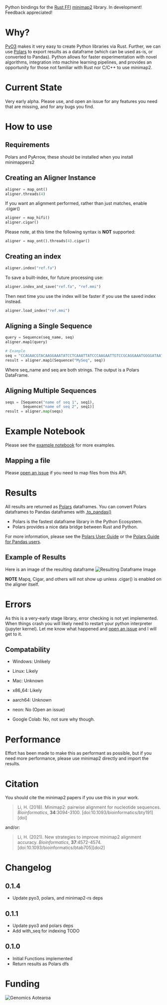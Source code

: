 Python bindings for the [Rust FFI](https://github.com/jguhlin/minimap2-rs/) [minimap2](https://github.com/lh3/minimap2/) library. In development! Feedback appreciated!

# Why?
[PyO3](https://github.com/PyO3/pyo3) makes it very easy to create Python libraries via Rust. Further, we can use [Polars](https://github.com/pola-rs/polars) to export results as a dataframe (which can be used as-is, or converted to Pandas). Python allows for faster experimentation with novel algorithms, integration into machine learning pipelines, and provides an opportunity for those not familiar with Rust nor C/C++ to use minimap2.

# Current State
Very early alpha. Please use, and open an issue for any features you need that are missing, and for any bugs you find.

# How to use
## Requirements
Polars and PyArrow, these should be installed when you install minimappers2

## Creating an Aligner Instance
```python
aligner = map_ont()
aligner.threads(4)
```

If you want an alignment performed, rather than just matches, enable .cigar() 
```python
aligner = map_hifi()
aligner.cigar()
```

Please note, at this time the following syntax is **NOT** supported:
```python
aligner = map_ont().threads(4).cigar()
```

## Creating an index
```python
aligner.index("ref.fa")
```

To save a built-index, for future processing use:
```python
aligner.index_and_save("ref.fa", "ref.mmi")
```

Then next time you use the index will be faster if you use the saved index instead.
```python
aligner.load_index("ref.mmi")
```

## Aligning a Single Sequence
```python
query = Sequence(seq_name, seq)
aligner.map1(query)

# Example
seq = "CCAGAACGTACAAGGAAATATCCTCAAATTATCCCAAGAATTGTCCGCAGGAAATGGGGATAATTTCAGAAATGAGAG"
result = aligner.map1(Sequence("MySeq", seq))
```

Where seq_name and seq are both strings. The output is a Polars DataFrame.

## Aligning Multiple Sequences
```python
seqs = [Sequence("name of seq 1", seq1), 
        Sequence("name of seq 2", seq1)]
result = aligner.map(seqs)
```

# Example Notebook
Please see the [example notebook](https://github.com/jguhlin/minimap2-rs/blob/main/minimappers2/example/Exampe.ipynb) for more examples.

## Mapping a file
Please [open an issue](https://github.com/jguhlin/minimap2-rs/issues/new) if you need to map files from this API.

# Results
All results are returned as [Polars](https://github.com/pola-rs/polars) dataframes. You can convert Polars dataframes to Pandas dataframes with [.to_pandas()](https://pola-rs.github.io/polars/py-polars/html/reference/dataframe/api/polars.DataFrame.to_pandas.html#polars.DataFrame.to_pandas)

* Polars is the fastest dataframe library in the Python Ecosystem. 
* Polars provides a nice data bridge between Rust and Python.

For more information, please see the [Polars User Guide](https://pola-rs.github.io/polars-book/user-guide/index.html) or the [Polars Guide for Pandas users](https://pola-rs.github.io/polars-book/user-guide/coming_from_pandas.html).

## Example of Results
Here is an image of the resulting dataframe
![Resulting Dataframe Image](https://raw.githubusercontent.com/jguhlin/minimap2-rs/main/minimappers2/images/minimappers2_df.png)

**NOTE** Mapq, Cigar, and others will not show up unless .cigar() is enabled on the aligner itself.

# Errors
As this is a very-early stage library, error checking is not yet implemented. When things crash you will likely need to restart your python interpreter (jupyter kernel). Let me know what happened and [open an issue](https://github.com/jguhlin/minimap2-rs/issues/new) and I will get to it.

## Compatability

* Windows: Unlikely
* Linux: Likely
* Mac: Unknown

* x86_64: Likely
* aarch64: Unknown
* neon: No (Open an issue)

* Google Colab: No, not sure why though.

# Performance
Effort has been made to make this as performant as possible, but if you need more performance, please use minimap2 directly and import the results.

# Citation
You should cite the minimap2 papers if you use this in your work.

> Li, H. (2018). Minimap2: pairwise alignment for nucleotide sequences.
> *Bioinformatics*, **34**:3094-3100. [doi:10.1093/bioinformatics/bty191][doi]

and/or:

> Li, H. (2021). New strategies to improve minimap2 alignment accuracy.
> *Bioinformatics*, **37**:4572-4574. [doi:10.1093/bioinformatics/btab705][doi2]

# Changelog
## 0.1.4 
* Update pyo3, polars, and minimap2-rs deps
## 0.1.1
* Update pyo3 and polars deps
* Add with_seq for indexing TODO

## 0.1.0
* Initial Functions implemented
* Return results as Polars dfs

# Funding
![Genomics Aotearoa](https://github.com/jguhlin/minimap2-rs/blob/main/info/genomics-aotearoa.png)
